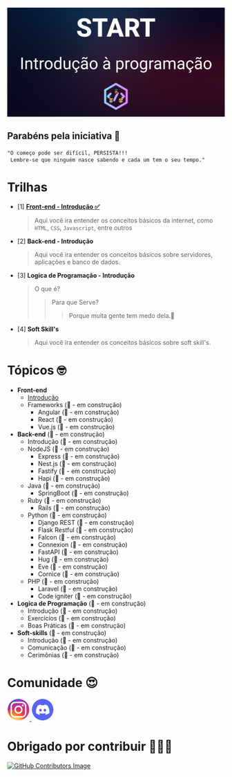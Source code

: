 ![Alt text](images/header.png?raw=true "Header")




## Parabéns pela iniciativa 👏
```
"O começo pode ser difícil, PERSISTA!!!
 Lembre-se que ninguém nasce sabendo e cada um tem o seu tempo."
```

# Trilhas
- [1] [**Front-end - Introdução ✅**](Front-end/introducao/README.md)
  > Aqui você ira entender os conceitos básicos da internet, como `HTML`, `CSS`, `Javascript`, entre outros
- [2] **Back-end - Introdução**
  > Aqui você ira entender os conceitos básicos sobre servidores, aplicações e banco de dados.
- [3] **Logica de Programação - Introdução**
  > O que é? 
  >> Para que Serve?
  >>> Porque muita gente tem medo dela.🤯
- [4] **Soft Skill's**
  > Aqui você ira entender os conceitos básicos sobre soft skill's.




# Tópicos 🤓
 - **Front-end**
      - [Introdução](Front-end/introducao/README.md)
      - Frameworks (🚧 - em construção)
        - Angular (🚧 - em construção)
        - React (🚧 - em construção)
        - Vue.js (🚧 - em construção) 
 - **Back-end** (🚧 - em construção)
      - Introdução (🚧 - em construção)
      - NodeJS (🚧 - em construção)
        - Express (🚧 - em construção)
        - Nest.js (🚧 - em construção)
        - Fastify (🚧 - em construção)
        - Hapi (🚧 - em construção)
      - Java (🚧 - em construção)
        - SpringBoot (🚧 - em construção)
      - Ruby (🚧 - em construção)
        - Rails (🚧 - em construção)
      - Python (🚧 - em construção)
        - Django REST (🚧 - em construção)
        - Flask Restful (🚧 - em construção)  
        - Falcon (🚧 - em construção)  
        - Connexion (🚧 - em construção)  
        - FastAPI (🚧 - em construção)  
        - Hug (🚧 - em construção)  
        - Eve (🚧 - em construção)  
        - Cornice (🚧 - em construção)  
      - PHP (🚧 - em construção)
        - Laravel (🚧 - em construção)
        - Code igniter (🚧 - em construção)
 - **Logica de Programação** (🚧 - em construção) 
    - Introdução (🚧 - em construção)
    - Exercícios (🚧 - em construção)
    - Boas Práticas (🚧 - em construção)
 - **Soft-skills** (🚧 - em construção) 
    - Introdução (🚧 - em construção)
    - Comunicação (🚧 - em construção)
    - Cerimônias (🚧 - em construção)

   
# Comunidade 😍
  <picture>
  <a href="https://instagram.com/cabecadedev">
    <img width="50px" style="border:1px solid white;border-radius: 50%;" alt="Shows an illustrated sun in light color mode and a moon with stars in dark color mode." src="images/instagram.png">
  </a>  
  </picture>
  <picture>
  <a href="https://discord.gg/338qBsQCJ4">
  <img width="50px" style="border:1px solid white;border-radius: 50%;"  alt="Shows an illustrated sun in light color mode and a moon with stars in dark color mode." src="images/discord.png">
  </a>
  </picture>


# Obrigado por contribuir 🎉🎉🎉
[![GitHub Contributors Image](https://contrib.rocks/image?repo=cabecadedev/start)](https://github.com/cabecadedev/start/graphs/contributors)